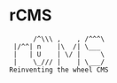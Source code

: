 # rCMS

         
          /^\\\ ,    , /^^^\
     |/^^| n    |\  /| \___
     |   | U    | \/ |     \
     |    \_/// |    | \___/
    Reinventing the wheel CMS
